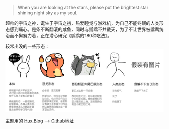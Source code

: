 > When you are looking at the stars, please put the brightest star shining night sky as my soul.

超帅的宇宙之神，诞生于宇宙之初，热爱睡觉与游戏机，为自己不能冬眠的人类形态感到痛心。是条不断翻滚的咸鱼，同时与鹦鹉不共戴天，为了不让世界被鹦鹉统治而不懈努力着，正在潜心研究《鹦鹉的180种吃法》。

较常出没的一些形态：
<img src="/img/about-god.png"/>

主题用的 [Hux Blog](https://huangxuan.me/) —> [Github地址](https://github.com/Huxpro/huxpro.github.io)